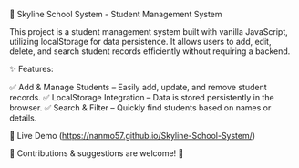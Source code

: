 🚀 Skyline School System - Student Management System

This project is a student management system built with vanilla JavaScript, utilizing localStorage for data persistence. It allows users to add, edit, delete, and search student records efficiently without requiring a backend.

✨ Features:

✅ Add & Manage Students – Easily add, update, and remove student records.
✅ LocalStorage Integration – Data is stored persistently in the browser.
✅ Search & Filter – Quickly find students based on names or details.

🔗 Live Demo (https://nanmo57.github.io/Skyline-School-System/)

📌 Contributions & suggestions are welcome! 🚀
